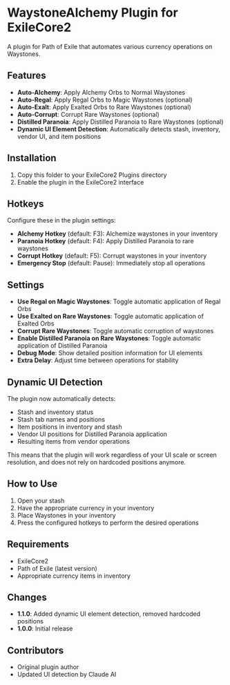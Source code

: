 # WaystoneAlchemy Plugin for ExileCore2

A plugin for Path of Exile that automates various currency operations on Waystones.

## Features

- **Auto-Alchemy**: Apply Alchemy Orbs to Normal Waystones
- **Auto-Regal**: Apply Regal Orbs to Magic Waystones (optional)
- **Auto-Exalt**: Apply Exalted Orbs to Rare Waystones (optional)
- **Auto-Corrupt**: Corrupt Rare Waystones (optional)
- **Distilled Paranoia**: Apply Distilled Paranoia to Rare Waystones (optional)
- **Dynamic UI Element Detection**: Automatically detects stash, inventory, vendor UI, and item positions

## Installation

1. Copy this folder to your ExileCore2 Plugins directory
2. Enable the plugin in the ExileCore2 interface

## Hotkeys

Configure these in the plugin settings:

- **Alchemy Hotkey** (default: F3): Alchemize waystones in your inventory
- **Paranoia Hotkey** (default: F4): Apply Distilled Paranoia to rare waystones
- **Corrupt Hotkey** (default: F5): Corrupt waystones in your inventory
- **Emergency Stop** (default: Pause): Immediately stop all operations

## Settings

- **Use Regal on Magic Waystones**: Toggle automatic application of Regal Orbs
- **Use Exalted on Rare Waystones**: Toggle automatic application of Exalted Orbs
- **Corrupt Rare Waystones**: Toggle automatic corruption of waystones
- **Enable Distilled Paranoia on Rare Waystones**: Toggle automatic application of Distilled Paranoia
- **Debug Mode**: Show detailed position information for UI elements
- **Extra Delay**: Adjust time between operations for stability

## Dynamic UI Detection

The plugin now automatically detects:
- Stash and inventory status
- Stash tab names and positions
- Item positions in inventory and stash
- Vendor UI positions for Distilled Paranoia application
- Resulting items from vendor operations

This means that the plugin will work regardless of your UI scale or screen resolution, and does not rely on hardcoded positions anymore.

## How to Use

1. Open your stash
2. Have the appropriate currency in your inventory
3. Place Waystones in your inventory
4. Press the configured hotkeys to perform the desired operations

## Requirements

- ExileCore2
- Path of Exile (latest version)
- Appropriate currency items in inventory

## Changes

- **1.1.0**: Added dynamic UI element detection, removed hardcoded positions
- **1.0.0**: Initial release

## Contributors

- Original plugin author
- Updated UI detection by Claude AI
